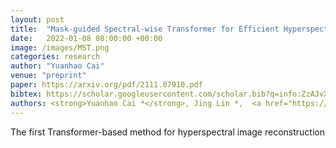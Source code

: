```yaml
---
layout: post
title:  "Mask-guided Spectral-wise Transformer for Efficient Hyperspectral Image Reconstruction"
date:   2022-01-08 08:00:00 +00:00
image: /images/MST.png
categories: research
author: "Yuanhao Cai"
venue: "preprint"
paper: https://arxiv.org/pdf/2111.07910.pdf
bibtex: https://scholar.googleusercontent.com/scholar.bib?q=info:ZzAJvXsMjVQJ:scholar.google.com/&output=citation&scisdr=CgXzW2SUEOuigV0_r6U:AAGBfm0AAAAAYdk5t6XroOGiYitBss9Dps9Ti5ikMp65&scisig=AAGBfm0AAAAAYdk5t8ZgpGecJyqGopX8qjuYHaBGXo2U&scisf=4&ct=citation&cd=-1&hl=zh-CN
authors: <strong>Yuanhao Cai *</strong>, Jing Lin *,  <a href="https://scholar.google.com.hk/citations?hl=zh-CN&user=a_WRvyIAAAAJ">Xiaowan Hu</a>, <a href="https://www.sigs.tsinghua.edu.cn/whq/">Haoqian Wang</a>, <a href="https://yulunzhang.com/">Yulun Zhang</a>, <a href="http://people.ee.ethz.ch/~timofter/">Radu Timofte</a>, <a href="https://ee.ethz.ch/the-department/faculty/professors/person-detail.OTAyMzM=.TGlzdC80MTEsMTA1ODA0MjU5.html">Luc Van Gool</a>
---
```

The first Transformer-based method for hyperspectral image reconstruction